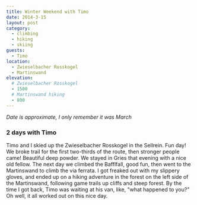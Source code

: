 ```yaml
---
title: Winter Weekend with Timo
date: 2014-3-15
layout: post
category:
  - climbing
  - hiking
  - skiing
guests:
  - Timo
location:
  - Zwieselbacher Rosskogel
  - Martinswand
elevation:
  # Zwieselbacher Rosskogel
  - 1500
  # Martinswand hiking
  - 800
---
```


*Date is approximate, I only remember it was March*

### 2 days with Timo

Timo and I skied up the Zwieselbacher Rosskogel in the Sellrein. Fun day! We broke trail for the first two-thirds
of the route, then stronger people came! Beautiful deep powder. We stayed in Gries that evening with a nice old
fellow. The next day we climbed the Bafflfall, good fun, then went to the Martinswand to climb the via ferrata.
I got freaked out with my slippery gloves, and ended up on a hiking adventure in the forest on the left side of
the Martinswand, following game trails up cliffs and steep forest. By the time I got back, Timo was waiting at
his van, like, "what happened to you?" Oh well, it all worked out on this nice day.
